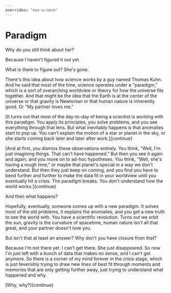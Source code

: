 ```yaml
---
overrides: "max-w-none"
---
```


# Paradigm

Why do you still think about her?

Because I haven't figured it out yet.

What is there to figure out? She's gone.

There's this idea about how science works by a guy named Thomas Kuhn. And he said that most of the time, science operates under a "paradigm," which is a sort of overarching worldview or theory for how the universe fits together. And that might be the idea that the Earth is at the center of the universe or that gravity is Newtonian or that human nature is inherently good. Or "My partner loves me."

[It turns out that most of the day-to-day of being a scientist is working with this paradigm. You apply its principles, you solve problems, and you see everything through that lens. But what inevitably happens is that anomalies start to pop up. You can't explain the motion of a star or planet in the sky, or she starts coming back later and later after work.]{continue}

[And at first, you dismiss these observations entirely. You think, "Well, I'm just imagining things. That can't have happened." But then you see it again and again, and you move on to ad-hoc hypotheses. You think, "Well, she's having a rough time," or maybe that planet's special in a way we don't understand. But then they just keep on coming, and you find you have to bend further and further to make the data fit in your worldview until you eventually hit a crisis. The paradigm breaks. You don't understand how the world works.]{continue}

And then what happens?

Hopefully, eventually, someone comes up with a new paradigm. It solves most of the old problems, it explains the anomalies, and you get a new truth to see the world with. You have a scientific revolution. Turns out we orbit the sun, gravity is the curvature of spacetime, human nature isn't all that great, and your partner doesn't love you.

But isn't that at least an answer? Why don't you have closure from that?

Because I'm not there yet. I can't get there. She just disappeared. So now I'm just left with a bunch of data that makes no sense, and I can't get anymore. So there is a corner of my mind forever in the crisis stage, which is just feverishly trying to draw new lines of best fit through moments and memories that are only getting further away, just trying to understand what happened and why.

[Why, why?]{continue}
